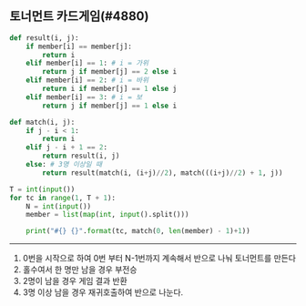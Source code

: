 ## 토너먼트 카드게임(#4880)

```python
def result(i, j):
    if member[i] == member[j]:
        return i
    elif member[i] == 1: # i = 가위
        return j if member[j] == 2 else i
    elif member[i] == 2: # i = 바위
        return i if member[j] == 1 else j
    elif member[i] == 3: # i = 보
        return j if member[j] == 1 else i

def match(i, j):
    if j - i < 1:
        return i
    elif j - i + 1 == 2:
        return result(i, j)
    else: # 3명 이상일 때
        return result(match(i, (i+j)//2), match(((i+j)//2) + 1, j))

T = int(input())
for tc in range(1, T + 1):
    N = int(input())
    member = list(map(int, input().split()))

    print("#{} {}".format(tc, match(0, len(member) - 1)+1))
```

---

1. 0번을 시작으로 하여 0번 부터 N-1번까지 계속해서 반으로 나눠 토너먼트를 만든다
2. 홀수여서 한 명만 남을 경우 부전승
3. 2명이 남을 경우 게임 결과 반환
4. 3명 이상 남을 경우 재귀호출하여 반으로 나눈다.
